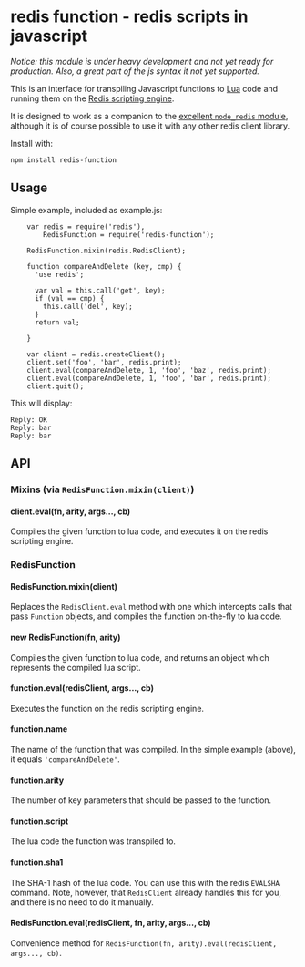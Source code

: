 # redis function - redis scripts in javascript

_Notice: this module is under heavy development and not yet ready for production. Also, a great part of the js syntax it not yet supported._

This is an interface for transpiling Javascript functions to [Lua](http://www.lua.org/) code and running them on the [Redis scripting engine](http://redis.io/commands/eval).

It is designed to work as a companion to the [excellent `node_redis` module](https://github.com/mranney/node_redis), although it is of course possible to use it with any other redis client library.

Install with:

    npm install redis-function
    
## Usage

Simple example, included as example.js:

```
    var redis = require('redis'),
        RedisFunction = require('redis-function');

    RedisFunction.mixin(redis.RedisClient);

    function compareAndDelete (key, cmp) {
      'use redis';

      var val = this.call('get', key);
      if (val == cmp) {
        this.call('del', key);
      }
      return val;

    }

    var client = redis.createClient();
    client.set('foo', 'bar', redis.print);
    client.eval(compareAndDelete, 1, 'foo', 'baz', redis.print);
    client.eval(compareAndDelete, 1, 'foo', 'bar', redis.print);
    client.quit();
```

This will display:

```
Reply: OK
Reply: bar
Reply: bar
```

## API

### Mixins (via `RedisFunction.mixin(client)`)

#### client.eval(fn, arity, args..., cb)

Compiles the given function to lua code, and executes it on the redis scripting engine.

### RedisFunction

#### RedisFunction.mixin(client)

Replaces the `RedisClient.eval` method with one which intercepts calls that pass `Function` objects, and compiles the function on-the-fly to lua code.

#### new RedisFunction(fn, arity)

Compiles the given function to lua code, and returns an object which represents the compiled lua script.

#### function.eval(redisClient, args..., cb)

Executes the function on the redis scripting engine.

#### function.name

The name of the function that was compiled. In the simple example (above), it equals `'compareAndDelete'`.

#### function.arity

The number of key parameters that should be passed to the function.

#### function.script

The lua code the function was transpiled to.

#### function.sha1

The SHA-1 hash of the lua code. You can use this with the redis `EVALSHA` command. Note, however, that `RedisClient` already handles this for you, and there is no need to do it manually.

#### RedisFunction.eval(redisClient, fn, arity, args..., cb)

Convenience method for `RedisFunction(fn, arity).eval(redisClient, args..., cb)`.